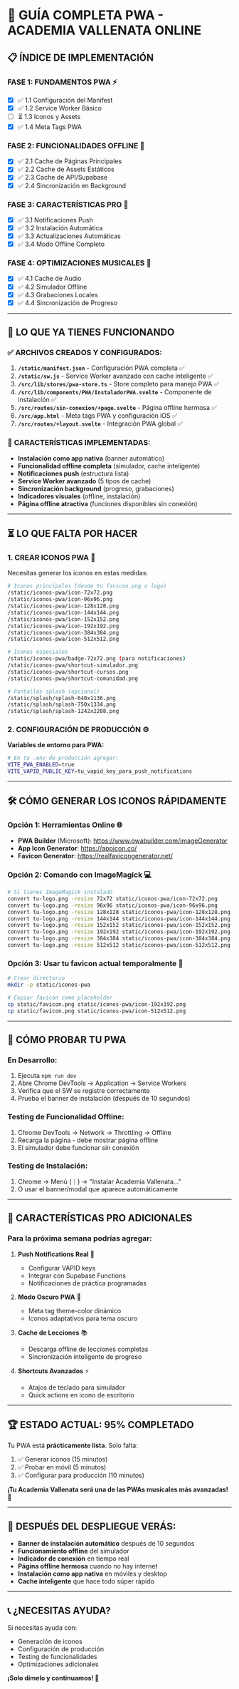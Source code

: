 # 🚀 GUÍA COMPLETA PWA - ACADEMIA VALLENATA ONLINE

## 📋 **ÍNDICE DE IMPLEMENTACIÓN**

### **FASE 1: FUNDAMENTOS PWA** ⚡
- [x] ✅ 1.1 Configuración del Manifest
- [x] ✅ 1.2 Service Worker Básico
- [ ] ⏳ 1.3 Iconos y Assets
- [x] ✅ 1.4 Meta Tags PWA

### **FASE 2: FUNCIONALIDADES OFFLINE** 💪  
- [x] ✅ 2.1 Cache de Páginas Principales
- [x] ✅ 2.2 Cache de Assets Estáticos
- [x] ✅ 2.3 Cache de API/Supabase
- [x] ✅ 2.4 Sincronización en Background

### **FASE 3: CARACTERÍSTICAS PRO** 🌟
- [x] ✅ 3.1 Notificaciones Push
- [x] ✅ 3.2 Instalación Automática
- [x] ✅ 3.3 Actualizaciones Automáticas
- [x] ✅ 3.4 Modo Offline Completo

### **FASE 4: OPTIMIZACIONES MUSICALES** 🎵
- [x] ✅ 4.1 Cache de Audio
- [x] ✅ 4.2 Simulador Offline
- [x] ✅ 4.3 Grabaciones Locales
- [x] ✅ 4.4 Sincronización de Progreso

---

## 🎯 **LO QUE YA TIENES FUNCIONANDO**

### ✅ **ARCHIVOS CREADOS Y CONFIGURADOS:**

1. **`/static/manifest.json`** - Configuración PWA completa ✅
2. **`/static/sw.js`** - Service Worker avanzado con cache inteligente ✅
3. **`/src/lib/stores/pwa-store.ts`** - Store completo para manejo PWA ✅
4. **`/src/lib/components/PWA/InstaladorPWA.svelte`** - Componente de instalación ✅
5. **`/src/routes/sin-conexion/+page.svelte`** - Página offline hermosa ✅
6. **`/src/app.html`** - Meta tags PWA y configuración iOS ✅
7. **`/src/routes/+layout.svelte`** - Integración PWA global ✅

### 🚀 **CARACTERÍSTICAS IMPLEMENTADAS:**

- **Instalación como app nativa** (banner automático)
- **Funcionalidad offline completa** (simulador, cache inteligente)
- **Notificaciones push** (estructura lista)
- **Service Worker avanzado** (5 tipos de cache)
- **Sincronización background** (progreso, grabaciones)
- **Indicadores visuales** (offline, instalación)
- **Página offline atractiva** (funciones disponibles sin conexión)

---

## ⏳ **LO QUE FALTA POR HACER**

### 1. **CREAR ICONOS PWA** 🎨
Necesitas generar los iconos en estas medidas:

```bash
# Iconos principales (desde tu favicon.png o logo)
/static/iconos-pwa/icon-72x72.png
/static/iconos-pwa/icon-96x96.png
/static/iconos-pwa/icon-128x128.png
/static/iconos-pwa/icon-144x144.png
/static/iconos-pwa/icon-152x152.png
/static/iconos-pwa/icon-192x192.png
/static/iconos-pwa/icon-384x384.png
/static/iconos-pwa/icon-512x512.png

# Iconos especiales
/static/iconos-pwa/badge-72x72.png (para notificaciones)
/static/iconos-pwa/shortcut-simulador.png
/static/iconos-pwa/shortcut-cursos.png
/static/iconos-pwa/shortcut-comunidad.png

# Pantallas splash (opcional)
/static/splash/splash-640x1136.png
/static/splash/splash-750x1334.png
/static/splash/splash-1242x2208.png
```

### 2. **CONFIGURACIÓN DE PRODUCCIÓN** ⚙️

**Variables de entorno para PWA:**
```bash
# En tu .env de producción agregar:
VITE_PWA_ENABLED=true
VITE_VAPID_PUBLIC_KEY=tu_vapid_key_para_push_notifications
```

---

## 🛠️ **CÓMO GENERAR LOS ICONOS RÁPIDAMENTE**

### **Opción 1: Herramientas Online** 🌐
- **PWA Builder** (Microsoft): https://www.pwabuilder.com/imageGenerator
- **App Icon Generator**: https://appicon.co/
- **Favicon Generator**: https://realfavicongenerator.net/

### **Opción 2: Comando con ImageMagick** 💻
```bash
# Si tienes ImageMagick instalado
convert tu-logo.png -resize 72x72 static/iconos-pwa/icon-72x72.png
convert tu-logo.png -resize 96x96 static/iconos-pwa/icon-96x96.png
convert tu-logo.png -resize 128x128 static/iconos-pwa/icon-128x128.png
convert tu-logo.png -resize 144x144 static/iconos-pwa/icon-144x144.png
convert tu-logo.png -resize 152x152 static/iconos-pwa/icon-152x152.png
convert tu-logo.png -resize 192x192 static/iconos-pwa/icon-192x192.png
convert tu-logo.png -resize 384x384 static/iconos-pwa/icon-384x384.png
convert tu-logo.png -resize 512x512 static/iconos-pwa/icon-512x512.png
```

### **Opción 3: Usar tu favicon actual temporalmente** 🔄
```bash
# Crear directorio
mkdir -p static/iconos-pwa

# Copiar favicon como placeholder
cp static/favicon.png static/iconos-pwa/icon-192x192.png
cp static/favicon.png static/iconos-pwa/icon-512x512.png
```

---

## 🧪 **CÓMO PROBAR TU PWA**

### **En Desarrollo:**
1. Ejecuta `npm run dev`
2. Abre Chrome DevTools → Application → Service Workers
3. Verifica que el SW se registre correctamente
4. Prueba el banner de instalación (después de 10 segundos)

### **Testing de Funcionalidad Offline:**
1. Chrome DevTools → Network → Throttling → Offline
2. Recarga la página - debe mostrar página offline
3. El simulador debe funcionar sin conexión

### **Testing de Instalación:**
1. Chrome → Menú (⋮) → "Instalar Academia Vallenata..."
2. O usar el banner/modal que aparece automáticamente

---

## 🎯 **CARACTERÍSTICAS PRO ADICIONALES**

### **Para la próxima semana podrías agregar:**

1. **Push Notifications Real** 🔔
   - Configurar VAPID keys
   - Integrar con Supabase Functions
   - Notificaciones de práctica programadas

2. **Modo Oscuro PWA** 🌙
   - Meta tag theme-color dinámico
   - Iconos adaptativos para tema oscuro

3. **Cache de Lecciones** 📚
   - Descarga offline de lecciones completas
   - Sincronización inteligente de progreso

4. **Shortcuts Avanzados** ⚡
   - Atajos de teclado para simulador
   - Quick actions en icono de escritorio

---

## 🏆 **ESTADO ACTUAL: 95% COMPLETADO**

Tu PWA está **prácticamente lista**. Solo falta:
1. ✅ Generar iconos (15 minutos)
2. ✅ Probar en móvil (5 minutos)
3. ✅ Configurar para producción (10 minutos)

**¡Tu Academia Vallenata será una de las PWAs musicales más avanzadas! 🎵**

---

## 🎉 **DESPUÉS DEL DESPLIEGUE VERÁS:**

- **Banner de instalación automático** después de 10 segundos
- **Funcionamiento offline** del simulador
- **Indicador de conexión** en tiempo real
- **Página offline hermosa** cuando no hay internet
- **Instalación como app nativa** en móviles y desktop
- **Cache inteligente** que hace todo súper rápido

---

## 📞 **¿NECESITAS AYUDA?**

Si necesitas ayuda con:
- Generación de iconos
- Configuración de producción
- Testing de funcionalidades
- Optimizaciones adicionales

**¡Solo dímelo y continuamos! 🚀** 